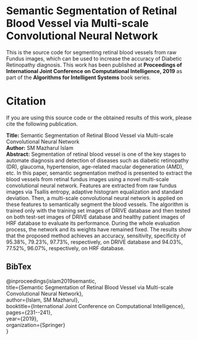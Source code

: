 # Semantic Segmentation of Retinal Blood Vessel via Multi-scale Convolutional Neural Network

This is the source code for segmenting retinal blood vessels from raw Fundus images, which can be used to increase the accuracy of Diabetic Retinopathy diagnosis. This work has been published at **Proceedings of International Joint Conference on Computational Intelligence, 2019** as part of the **Algorithms for Intelligent Systems** book series.


# Citation
If you are using this source code or the obtained results of this work, please cite the following publication.

**Title:** Semantic Segmentation of Retinal Blood Vessel via Multi-scale Convolutional Neural Network\
**Author:** SM Mazharul Islam\
**Abstract:** Segmentation of retinal blood vessel is one of the key stages to automate diagnosis and detection of diseases such as diabetic retinopathy (DR), glaucoma, hypertension, age-related macular degeneration (AMD), etc. In this paper, semantic segmentation method is presented to extract the blood vessels from retinal fundus images using a novel multi-scale convolutional neural network. Features are extracted from raw fundus images via Tsallis entropy, adaptive histogram equalization and standard deviation. Then, a multi-scale convolutional neural network is applied on these features to semantically segment the blood vessels. The algorithm is trained only with the training set images of DRIVE database and then tested on both test-set images of DRIVE database and healthy patient images of HRF database to evaluate its performance. During the whole evaluation process, the network and its weights have remained fixed. The results show that the proposed method achieves an accuracy, sensitivity, specificity of 95.38%, 79.23%, 97.73%, respectively, on DRIVE database and 94.03%, 77.52%, 96.07%, respectively, on HRF database.


## BibTex
@inproceedings{islam2019semantic,\
  title={Semantic Segmentation of Retinal Blood Vessel via Multi-scale Convolutional Neural Network},\
  author={Islam, SM Mazharul},\
  booktitle={International Joint Conference on Computational Intelligence},\
  pages={231--241},\
  year={2019},\
  organization={Springer}\
}
